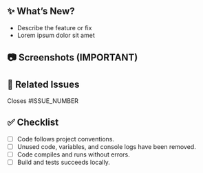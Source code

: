 ## ✨ What’s New?

<!-- Briefly explain what was added or changed -->

- Describe the feature or fix
- Lorem ipsum dolor sit amet

## 📷 Screenshots (IMPORTANT)

<!-- Add relevant screenshots or GIFs showcasing the changes -->

## 🔗 Related Issues

Closes #ISSUE_NUMBER

<!-- Or "Fixes #ISSUE_NUMBER" if applicable -->

## ✅ Checklist

- [ ] Code follows project conventions.
- [ ] Unused code, variables, and console logs have been removed.
- [ ] Code compiles and runs without errors.
- [ ] Build and tests succeeds locally.
